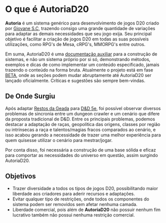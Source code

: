 # O que é AutoriaD20

**Autoria** é um sistema genérico para desenvolvimento de jogos D20 criado por [Giovane S.C](https://novout.dev/), trazendo consigo uma grande quantidade de variações para adaptar as demais necessidades que seu jogo exija. Seu principal objetivo é facilitar a criação de jogos D20 em todas as suas possíveis utilizações, como RPG's de Mesa, cRPG's, MMORPG's entre outros.

<danger>
Em suma, AutoriaD20 é uma <u>documentação auxiliar</u> para a construção de sistemas, e não um sistema próprio por si só, demonstrando métodos, exemplos e dicas de como implementar um conteúdo especificado, jamais trazendo o conteúdo na forma bruta.
</danger>

<danger>
Atualmente o projeto está em fase <u>BETA</u>, onde as seções podem mudar abruptamente até AutoriaD20 ser lançado oficialmente. Críticas e sugestões são sempre bem-vindas.
</danger>

## De Onde Surgiu

Após adaptar [Restos da Geada](https://www.restosdageada.com/) para [D&D 5e](https://dnd.wizards.com/), foi possível observar diversos problemas de sincronia entre um dungeon crawler e um cenário que difere da proposta tradicional de D&D. Entre os principais problemas, podemos destacar a adaptação de raças, geopolítica das origens, classes por região ou intrínsecas a raça e talentos/magias fracos comparados ao cenário, e isso acabou gerando a necessidade de trazer uma melhor experiência para quem quisesse utilizar o cenário para mestrar/jogar.

Por conta disso, foi necessária a construção de uma base sólida e eficaz para comportar as necessidades do universo em questão, assim surgindo AutoriaD20.

## Objetivos

- Trazer diversidade a todos os tipos de jogos D20, possibilitando maior liberdade aos criadores para aderir recursos e adaptações.
- Evitar qualquer tipo de restrições, onde todos os componentes do sistema podem ser removidos sem afetar nenhuma camada.
- Liberdade comercial, pois além de **AutoriaD20** não possuir nenhum fim lucrativo também não possui nenhuma restrição comercial.
